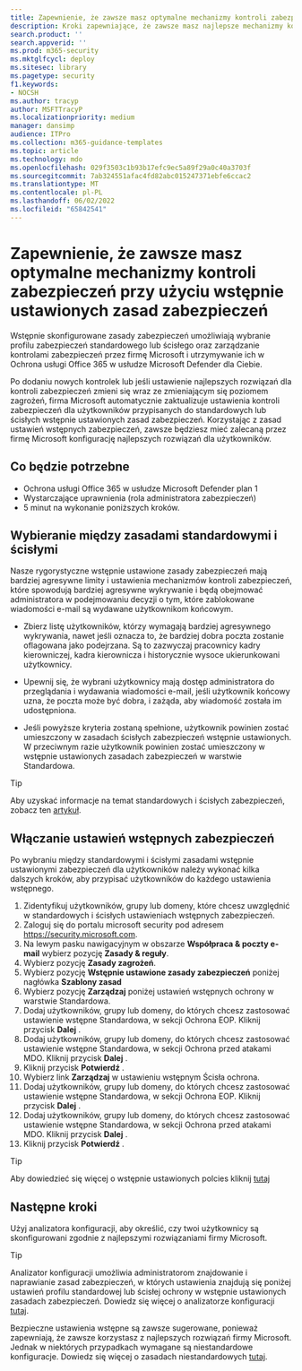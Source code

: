 ```yaml
---
title: Zapewnienie, że zawsze masz optymalne mechanizmy kontroli zabezpieczeń przy użyciu wstępnie ustawionych zasad zabezpieczeń
description: Kroki zapewniające, że zawsze masz najlepsze mechanizmy kontroli zabezpieczeń ze wstępnie ustawionymi zasadami zabezpieczeń. Wstępnie ustawione zasady umożliwiają wybranie profilu zabezpieczeń standardowego lub ścisłego. Firma Microsoft będzie zarządzać mechanizmami kontroli zabezpieczeń w Ochrona usługi Office 365 w usłudze Microsoft Defender i obsługiwać za Ciebie.
search.product: ''
search.appverid: ''
ms.prod: m365-security
ms.mktglfcycl: deploy
ms.sitesec: library
ms.pagetype: security
f1.keywords:
- NOCSH
ms.author: tracyp
author: MSFTTracyP
ms.localizationpriority: medium
manager: dansimp
audience: ITPro
ms.collection: m365-guidance-templates
ms.topic: article
ms.technology: mdo
ms.openlocfilehash: 029f3503c1b93b17efc9ec5a89f29a0c40a3703f
ms.sourcegitcommit: 7ab324551afac4fd82abc015247371ebfe6ccac2
ms.translationtype: MT
ms.contentlocale: pl-PL
ms.lasthandoff: 06/02/2022
ms.locfileid: "65842541"
---
```

# <a name="ensuring-you-always-have-the-optimal-security-controls-with-preset-security-policies"></a>Zapewnienie, że zawsze masz optymalne mechanizmy kontroli zabezpieczeń przy użyciu wstępnie ustawionych zasad zabezpieczeń

Wstępnie skonfigurowane zasady zabezpieczeń umożliwiają wybranie profilu zabezpieczeń standardowego lub ścisłego oraz zarządzanie kontrolami zabezpieczeń przez firmę Microsoft i utrzymywanie ich w Ochrona usługi Office 365 w usłudze Microsoft Defender dla Ciebie.

Po dodaniu nowych kontrolek lub jeśli ustawienie najlepszych rozwiązań dla kontroli zabezpieczeń zmieni się wraz ze zmieniającym się poziomem zagrożeń, firma Microsoft automatycznie zaktualizuje ustawienia kontroli zabezpieczeń dla użytkowników przypisanych do standardowych lub ścisłych wstępnie ustawionych zasad zabezpieczeń. Korzystając z zasad ustawień wstępnych zabezpieczeń, zawsze będziesz mieć zalecaną przez firmę Microsoft konfigurację najlepszych rozwiązań dla użytkowników.

## <a name="what-you-will-need"></a>Co będzie potrzebne
- Ochrona usługi Office 365 w usłudze Microsoft Defender plan 1
- Wystarczające uprawnienia (rola administratora zabezpieczeń)
- 5 minut na wykonanie poniższych kroków.

## <a name="choosing-between-standard-and-strict-policies"></a>Wybieranie między zasadami standardowymi i ścisłymi

Nasze rygorystyczne wstępnie ustawione zasady zabezpieczeń mają bardziej agresywne limity i ustawienia mechanizmów kontroli zabezpieczeń, które spowodują bardziej agresywne wykrywanie i będą obejmować administratora w podejmowaniu decyzji o tym, które zablokowane wiadomości e-mail są wydawane użytkownikom końcowym.

- Zbierz listę użytkowników, którzy wymagają bardziej agresywnego wykrywania, nawet jeśli oznacza to, że bardziej dobra poczta zostanie oflagowana jako podejrzana. Są to zazwyczaj pracownicy kadry kierowniczej, kadra kierownicza i historycznie wysoce ukierunkowani użytkownicy.

- Upewnij się, że wybrani użytkownicy mają dostęp administratora do przeglądania i wydawania wiadomości e-mail, jeśli użytkownik końcowy uzna, że poczta może być dobra, i zażąda, aby wiadomość została im udostępniona.

- Jeśli powyższe kryteria zostaną spełnione, użytkownik powinien zostać umieszczony w zasadach ścisłych zabezpieczeń wstępnie ustawionych. W przeciwnym razie użytkownik powinien zostać umieszczony w wstępnie ustawionych zasadach zabezpieczeń w warstwie Standardowa.

> [!TIP]
> Aby uzyskać informacje na temat standardowych i ścisłych zabezpieczeń, zobacz ten [artykuł](../../office-365-security/recommended-settings-for-eop-and-office365.md).

## <a name="enable-security-presets"></a>Włączanie ustawień wstępnych zabezpieczeń

Po wybraniu między standardowymi i ścisłymi zasadami wstępnie ustawionymi zabezpieczeń dla użytkowników należy wykonać kilka dalszych kroków, aby przypisać użytkowników do każdego ustawienia wstępnego.

1. Zidentyfikuj użytkowników, grupy lub domeny, które chcesz uwzględnić w standardowych i ścisłych ustawieniach wstępnych zabezpieczeń.
1. Zaloguj się do portalu microsoft security pod adresem https://security.microsoft.com.
1. Na lewym pasku nawigacyjnym w obszarze **Współpraca & poczty e-mail** wybierz pozycję **Zasady & reguły**.
1. Wybierz pozycję **Zasady zagrożeń**.
1. Wybierz pozycję **Wstępnie ustawione zasady zabezpieczeń** poniżej nagłówka **Szablony zasad**
1. Wybierz pozycję **Zarządzaj** poniżej ustawień wstępnych ochrony w warstwie Standardowa.
1. Dodaj użytkowników, grupy lub domeny, do których chcesz zastosować ustawienie wstępne Standardowa, w sekcji Ochrona EOP. Kliknij przycisk **Dalej** .
1. Dodaj użytkowników, grupy lub domeny, do których chcesz zastosować ustawienie wstępne Standardowa, w sekcji Ochrona przed atakami MDO. Kliknij przycisk **Dalej** .
1. Kliknij przycisk **Potwierdź** .
1. Wybierz link **Zarządzaj** w ustawieniu wstępnym Ścisła ochrona.
1. Dodaj użytkowników, grupy lub domeny, do których chcesz zastosować ustawienie wstępne Standardowa, w sekcji Ochrona EOP. Kliknij przycisk **Dalej** .
1. Dodaj użytkowników, grupy lub domeny, do których chcesz zastosować ustawienie wstępne Standardowa, w sekcji Ochrona przed atakami MDO. Kliknij przycisk **Dalej** .
1. Kliknij przycisk **Potwierdź** .

> [!TIP]
> Aby dowiedzieć się więcej o wstępnie ustawionych polcies kliknij [tutaj](../../office-365-security/preset-security-policies.md)

## <a name="next-steps"></a>Następne kroki

Użyj analizatora konfiguracji, aby określić, czy twoi użytkownicy są skonfigurowani zgodnie z najlepszymi rozwiązaniami firmy Microsoft.

> [!TIP]
> Analizator konfiguracji umożliwia administratorom znajdowanie i naprawianie zasad zabezpieczeń, w których ustawienia znajdują się poniżej ustawień profilu standardowej lub ścisłej ochrony w wstępnie ustawionych zasadach zabezpieczeń. Dowiedz się więcej o analizatorze konfiguracji [tutaj](../../office-365-security/configuration-analyzer-for-security-policies.md).

Bezpieczne ustawienia wstępne są zawsze sugerowane, ponieważ zapewniają, że zawsze korzystasz z najlepszych rozwiązań firmy Microsoft. Jednak w niektórych przypadkach wymagane są niestandardowe konfiguracje. Dowiedz się więcej o zasadach niestandardowych [tutaj](../../office-365-security/tenant-wide-setup-for-increased-security.md).

